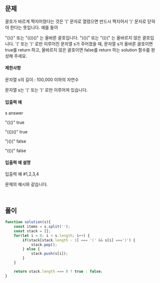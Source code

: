 ## 문제
괄호가 바르게 짝지어졌다는 것은 '(' 문자로 열렸으면 반드시 짝지어서 ')' 문자로 닫혀야 한다는 뜻입니다. 예를 들어

"()()" 또는 "(())()" 는 올바른 괄호입니다.
")()(" 또는 "(()(" 는 올바르지 않은 괄호입니다.
'(' 또는 ')' 로만 이루어진 문자열 s가 주어졌을 때, 문자열 s가 올바른 괄호이면 true를 return 하고, 올바르지 않은 괄호이면 false를 return 하는 solution 함수를 완성해 주세요.

#### 제한사항

문자열 s의 길이 : 100,000 이하의 자연수

문자열 s는 '(' 또는 ')' 로만 이루어져 있습니다.

#### 입출력 예

s	answer

"()()"	true

"(())()"	true

")()("	false

"(()("	false


#### 입출력 예 설명

입출력 예 #1,2,3,4

문제의 예시와 같습니다.

<br>

## 풀이
```js
function solution(s){
    const items = s.split('');
    const stack = [];
    for(let i = 0; i < s.length; i++) {
        if(stack[stack.length - 1] === '(' && s[i] ===')') {
            stack.pop();
        } else {
            stack.push(s[i]);
        }
    }

    return stack.length === 0 ? true : false;
}
```